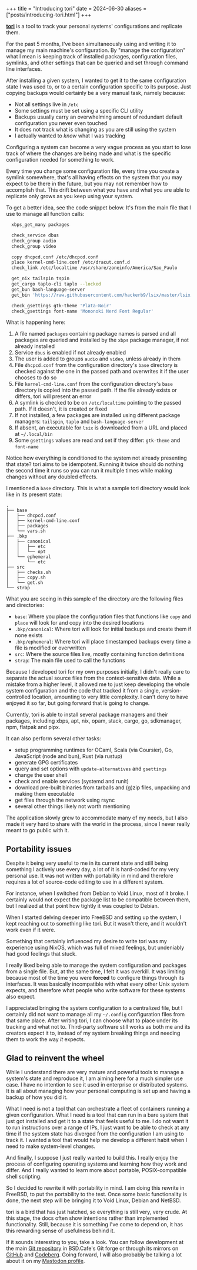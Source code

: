 +++
title = "Introducing tori"
date = 2024-06-30
aliases = ["posts/introducing-tori.html"]
+++

**[tori](https://tori.jutty.dev/)** is a tool to track your personal systems' configurations and replicate them. 

For the past 5 months, I've been simultaneously using and writing it to manage my main machine's configuration. By "manage the configuration" what I mean is keeping track of installed packages, configuration files, symlinks, and other settings that can be queried and set through command line interfaces.

After installing a given system, I wanted to get it to the same configuration state I was used to, or to a certain configuration specific to its purpose. Just copying backups would certainly be a very manual task, namely because:

- Not all settings live in `/etc`
- Some settings must be set using a specific CLI utility
- Backups usually carry an overwhelming amount of redundant default configuration you never even touched
- It does not track what is changing as you are still using the system
- I actually wanted to _know_ what I was tracking

Configuring a system can become a very vague process as you start to lose track of where the changes are being made and what is the specific configuration needed for something to work.

Every time you change some configuration file, every time you create a symlink somewhere, that's all having effects on the system that you may expect to be there in the future, but you may not remember how to accomplish that. This drift between what you have and what you are able to replicate only grows as you keep using your system.

To get a better idea, see the code snippet below. It's from the main file that I use to manage all function calls:

```sh
  xbps_get_many packages

  check_service dbus
  check_group audio
  check_group video

  copy dhcpcd.conf /etc/dhcpcd.conf
  place kernel-cmd-line.conf /etc/dracut.conf.d
  check_link /etc/localtime /usr/share/zoneinfo/America/Sao_Paulo

  get_nix tailspin tspin
  get_cargo taplo-cli taplo --locked
  get_bun bash-language-server
  get_bin 'https://raw.githubusercontent.com/hackerb9/lsix/master/lsix' lsix

  check_gsettings gtk-theme 'Plata-Noir'
  check_gsettings font-name 'Mononoki Nerd Font Regular'
```

What is happening here:

1. A file named `packages` containing package names is parsed and all packages are queried and installed by the `xbps` package manager, if not already installed
1. Service `dbus` is enabled if not already enabled
1. The user is added to groups `audio` and `video`, unless already in them
1. File `dhcpcd.conf` from the configuration directory's `base` directory is checked against the one in the passed path and overwrites it if the user chooses to do so
1. File `kernel-cmd-line.conf` from the configuration directory's `base` directory is copied into the passed path. If the file already exists or differs, tori will present an error
1. A symlink is checked to be on `/etc/localtime` pointing to the passed path. If it doesn't, it is created or fixed
1. If not installed, a few packages are installed using different package managers: `tailspin`, `taplo` and `bash-language-server`
1. If absent, an executable for `lsix` is downloaded from a URL and placed at `~/.local/bin`
1. Some `gsettings` values are read and set if they differ: `gtk-theme` and `font-name`

Notice how everything is conditioned to the system not already presenting that state? tori aims to be idempotent. Running it twice should do nothing the second time it runs so you can run it multiple times while making changes without any doubled effects.

I mentioned a `base` directory. This is what a sample tori directory would look like in its present state:

```
.
├── base
│   ├── dhcpcd.conf
│   ├── kernel-cmd-line.conf
│   ├── packages
│   └── vars.sh
├── .bkp
│   ├── canonical
│   │   ├── etc
│   │   └── opt
│   └── ephemeral
│       └── etc
├── src
│   ├── checks.sh
│   ├── copy.sh
│   └── get.sh
└── strap
```

What you are seeing in this sample of the directory are the following files and directories:

- `base`: Where you place the configuration files that functions like `copy` and `place` will look for and copy into the desired locations
- `.bkp/canonical`: Where tori will look for initial backups and create them if none exists
- `.bkp/ephemeral`: Where tori will place timestamped backups every time a file is modified or overwritten
- `src`: Where the source files live, mostly containing function definitions
- `strap`: The main file used to call the functions

Because I developed tori for my own purposes initially, I didn't really care to separate the actual source files from the context-sensitive data. While a mistake from a higher level, it allowed me to just keep developing the whole system configuration and the code that tracked it from a single, version-controlled location, amounting to very little complexity. I can't deny to have enjoyed it so far, but going forward that is going to change.

Currently, tori is able to install several package managers and their packages, including xbps, apt, nix, opam, stack, cargo, go, sdkmanager, npm, flatpak and pipx.

It can also perform several other tasks:

- setup programming runtimes for OCaml, Scala (via Coursier), Go, JavaScript (node and bun), Rust (via rustup)
- generate GPG certificates
- query and set options with `update-alternatives` and `gsettings`
- change the user shell
- check and enable services (systemd and runit)
- download pre-built binaries from tarballs and (g)zip files, unpacking and making them executable
- get files through the network using rsync
- several other things likely not worth mentioning

The application slowly grew to accommodate many of my needs, but I also made it very hard to share with the world in the process, since I never really meant to go public with it.

## Portability issues

Despite it being very useful to me in its current state and still being something I actively use every day, a lot of it is hard-coded for my very personal use. It was not written with portability in mind and therefore requires a lot of source-code editing to use in a different system.

For instance, when I switched from Debian to Void Linux, most of it broke. I certainly would not expect the package list to be compatible between them, but I realized at that point how tightly it was coupled to Debian.

When I started delving deeper into FreeBSD and setting up the system, I kept reaching out to something like tori. But it wasn't there, and it wouldn't work even if it were.

Something that certainly influenced my desire to write tori was my experience using NixOS, which was full of mixed feelings, but undeniably had good feelings that stuck.

 I really liked being able to manage the system configuration and packages from a single file. But, at the same time, I felt it was overkill. It was limiting because most of the time you were **forced** to configure things through its interfaces. It was basically incompatible with what every other Unix system expects, and therefore what people who write software for these systems also expect.

I appreciated bringing the system configuration to a centralized file, but I certainly did not want to manage all my `~/.config` configuration files from that same place. After writing tori, I can choose what to place under its tracking and what not to. Third-party software still works as both me and its creators expect it to, instead of my system breaking things and needing them to work the way _it_ expects.

## Glad to reinvent the wheel

While I understand there are very mature and powerful tools to manage a system's state and reproduce it, I am aiming here for a much simpler use case. I have no intention to see it used in enterprise or distributed systems. It is all about managing how your personal computing is set up and having a backup of how you did it.

What I need is not a tool that can orchestrate a fleet of containers running a given configuration. What I need is a tool that can run in a bare system that just got installed and get it to a state that feels useful to me. I do not want it to run instructions over a range of IPs, I just want to be able to check at any time if the system state has diverged from the configuration I am using to track it. I wanted a tool that would help me develop a different habit when I need to make system-level changes.

And finally, I suppose I just really wanted to build this. I really enjoy the process of configuring operating systems and learning how they work and differ. And I really wanted to learn more about portable, POSIX-compatible shell scripting.

So I decided to rewrite it with portability in mind. I am doing this rewrite in FreeBSD, to put the portability to the test. Once some basic functionality is done, the next step will be bringing it to Void Linux, Debian and NetBSD.

tori is a bird that has just hatched, so everything is still very, very crude. At this stage, the docs often show intentions rather than implemented functionality. Still, because it is something I've come to depend on, it has this rewarding sense of usefulness behind it.

If it sounds interesting to you, take a look. You can follow development at the main [Git repository](https://brew.bsd.cafe/jutty/tori) in BSD.Cafe's Git forge or through its mirrors on [GitHub](https://github.com/jultty/tori) and [Codeberg](https://codeberg.org/jutty/tori). Going forward, I will also probably be talking a lot about it on my [Mastodon profile](https://mastodon.bsd.cafe/@jutty).

